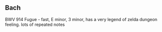 ## Bach 

BWV 914 Fugue - fast, E minor, 3 minor, has a very legend of zelda dungeon feeling.  lots of repeated notes
